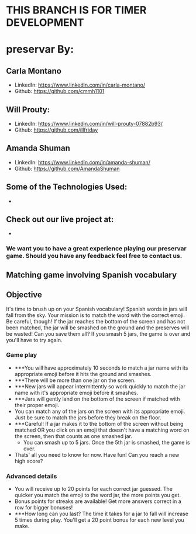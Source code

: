 # THIS BRANCH IS FOR TIMER DEVELOPMENT

# preservar By:
## Carla Montano
 - LinkedIn: https://www.linkedin.com/in/carla-montano/
 - Github: https://github.com/cmmh1101

## Will Prouty:
 - LinkedIn: https://www.linkedin.com/in/will-prouty-07882b93/
 - Github: https://github.com/illfriday

## Amanda Shuman
 - LinkedIn: https://www.linkedin.com/in/amanda-shuman/
 - Github: https://github.com/AmandaShuman 

## Some of the Technologies Used:
-

## Check out our live project at:
-

### We want you to have a great experience playing our preservar game. Should you have any feedback feel free to contact us.

## Matching game involving Spanish vocabulary
## Objective
It's time to brush up on your Spanish vocabulary! Spanish words in jars will fall from the sky. Your mission is to match the word with the correct emoji. Be careful, though! If the jar reaches the bottom of the screen and has not been matched, the jar will be smashed on the ground and the preserves will be wasted! Can you save them all? If you smash 5 jars, the game is over and you'll have to try again.

### Game play
 - ***You will have approximately 10 seconds to match a jar name with its appropriate emoji before it hits the ground and smashes. 
 - ***There will be more than one jar on the screen. 
 - ***New jars will appear intermittently so work quickly to match the jar name with it's appropriate emoji before it smashes.
 - ***Jars will gently land on the bottom of the screen if matched with their proper emoji. 
 - You can match any of the jars on the screen with its appropriate emoji. Just be sure to match the jars before they break on the floor.
 - ***Careful! If a jar makes it to the bottom of the screen without being matched OR you click on an emoji that doesn't have a matching word on the screen, then that counts as one smashed jar.
    - You can smash up to 5 jars. Once the 5th jar is smashed, the game is over.
 - Thats' all you need to know for now. Have fun! Can you reach a new high score?

### Advanced details
- You will receive up to 20 points for each correct jar guessed. The quicker you match the emoji to the word jar, the more points you get.
- Bonus points for streaks are available! Get more answers correct in a row for bigger bonuses!
- ***How long can you last? The time it takes for a jar to fall will increase 5 times during play. You'll get a 20 point bonus for each new level you make.
